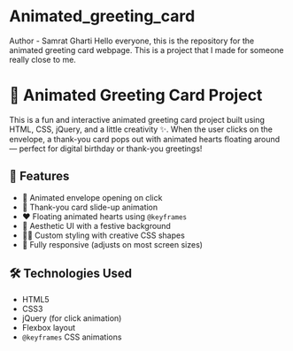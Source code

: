 # Animated_greeting_card
Author - Samrat Gharti
Hello everyone, this is the repository for the animated greeting card webpage. This is a project that I made for someone really close to me. 

# 🎉 Animated Greeting Card Project

This is a fun and interactive animated greeting card project built using HTML, CSS, jQuery, and a little creativity ✨. When the user clicks on the envelope, a thank-you card pops out with animated hearts floating around — perfect for digital birthday or thank-you greetings!

## 🚀 Features

- 📩 Animated envelope opening on click
- 💌 Thank-you card slide-up animation
- ❤️ Floating animated hearts using `@keyframes`
- 🎨 Aesthetic UI with a festive background
- 👨‍🎨 Custom styling with creative CSS shapes
- 📱 Fully responsive (adjusts on most screen sizes)

## 🛠️ Technologies Used

- HTML5
- CSS3
- jQuery (for click animation)
- Flexbox layout
- `@keyframes` CSS animations